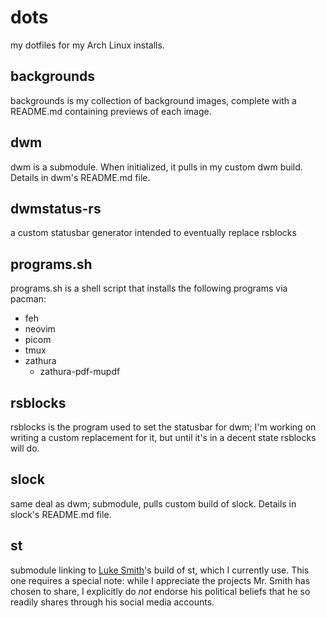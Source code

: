 # dots
my dotfiles for my Arch Linux installs.

## backgrounds
backgrounds is my collection of background images, complete with a README.md containing previews of each image.

## dwm
dwm is a submodule. When initialized, it pulls in my custom dwm build. Details in dwm's README.md file.

## dwmstatus-rs
a custom statusbar generator intended to eventually replace rsblocks

## programs.sh
programs.sh is a shell script that installs the following programs via pacman:
 - feh
 - neovim
 - picom
 - tmux
 - zathura
     - zathura-pdf-mupdf

## rsblocks
rsblocks is the program used to set the statusbar for dwm; I'm working on writing a custom replacement for it,
but until it's in a decent state rsblocks will do.

## slock
same deal as dwm; submodule, pulls custom build of slock. Details in slock's README.md file.

## st
submodule linking to [Luke Smith](https://github.com/LukeSmithxyz/st)'s build of st, which I currently use.
This one requires a special note: while I appreciate the projects Mr. Smith has chosen to share, I explicitly do
*not* endorse his political beliefs that he so readily shares through his social media accounts.
